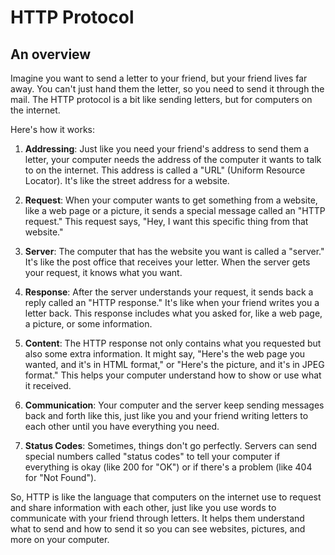 # HTTP Protocol

## An overview

Imagine you want to send a letter to your friend, but your friend lives far away. You can't just hand them the letter, so you need to send it through the mail. The HTTP protocol is a bit like sending letters, but for computers on the internet.

Here's how it works:

1. **Addressing**: Just like you need your friend's address to send them a letter, your computer needs the address of the computer it wants to talk to on the internet. This address is called a "URL" (Uniform Resource Locator). It's like the street address for a website.

2. **Request**: When your computer wants to get something from a website, like a web page or a picture, it sends a special message called an "HTTP request." This request says, "Hey, I want this specific thing from that website."

3. **Server**: The computer that has the website you want is called a "server." It's like the post office that receives your letter. When the server gets your request, it knows what you want.

4. **Response**: After the server understands your request, it sends back a reply called an "HTTP response." It's like when your friend writes you a letter back. This response includes what you asked for, like a web page, a picture, or some information.

5. **Content**: The HTTP response not only contains what you requested but also some extra information. It might say, "Here's the web page you wanted, and it's in HTML format," or "Here's the picture, and it's in JPEG format." This helps your computer understand how to show or use what it received.

6. **Communication**: Your computer and the server keep sending messages back and forth like this, just like you and your friend writing letters to each other until you have everything you need.

7. **Status Codes**: Sometimes, things don't go perfectly. Servers can send special numbers called "status codes" to tell your computer if everything is okay (like 200 for "OK") or if there's a problem (like 404 for "Not Found").

So, HTTP is like the language that computers on the internet use to request and share information with each other, just like you use words to communicate with your friend through letters. It helps them understand what to send and how to send it so you can see websites, pictures, and more on your computer.
